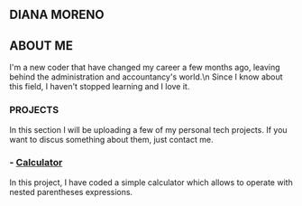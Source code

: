 ## DIANA MORENO

## ABOUT ME

I'm a new coder that have changed my career a few months ago, leaving behind the administration and accountancy's world.\n
Since I know about this field, I haven't stopped learning and I love it.

### PROJECTS

In this section I will be uploading a few of my personal tech projects. 
If you want to discus something about them, just contact me.


### - [Calculator](https://diana-moreno.github.io/calculator/)
In this project, I have coded a simple calculator which allows to operate with nested parentheses expressions.


